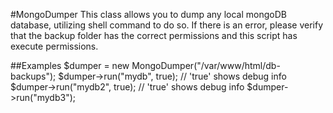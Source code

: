 #MongoDumper
This class allows you to dump any local mongoDB database, utilizing shell command
to do so. If there is an error, please verify that the backup folder has the 
correct permissions and this script has execute permissions.

##Examples
$dumper = new MongoDumper("/var/www/html/db-backups");
$dumper->run("mydb", true); // 'true' shows debug info
$dumper->run("mydb2", true); // 'true' shows debug info
$dumper->run("mydb3");
